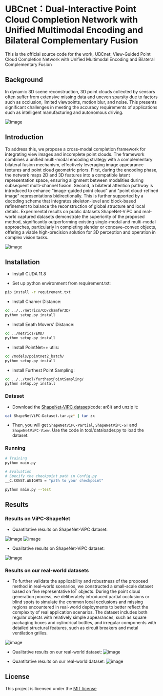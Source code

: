 # UBCnet：Dual-Interactive Point Cloud Completion Network with Unified Multimodal Encoding and Bilateral Complementary Fusion
This is the official source code for the work, UBCnet: View-Guided Point Cloud Completion Network with Unified Multimodal Encoding and Bilateral Complementary Fusion
## Background
In dynamic 3D scene reconstruction, 3D point clouds collected by sensors often suffer from extensive missing data and uneven sparsity due to factors such as occlusion, limited viewpoints, motion blur, and noise. This presents significant challenges in meeting the accuracy requirements of applications such as intelligent manufacturing and autonomous driving.

![image](https://github.com/user-attachments/assets/ee21d4ce-0757-4051-a3ab-9a70e937308c)



## Introduction
To address this, we propose a cross-modal completion framework for integrating view images and incomplete point clouds. The framework combines a unified multi-modal encoding strategy with a complementary bilateral fusion mechanism, effectively leveraging image appearance textures and point cloud geometric priors. First, during the encoding phase, the network maps 2D and 3D features into a compatible latent representation space, ensuring alignment between modalities during subsequent multi-channel fusion. Second, a bilateral attention pathway is introduced to enhance "image-guided point cloud" and "point cloud-refined image" representations bidirectionally. This is further supported by a decoding scheme that integrates skeleton-level and block-based refinement to balance the reconstruction of global structure and local details. Experimental results on public datasets ShapeNet-ViPC and real-world captured datasets demonstrate the superiority of the proposed method, significantly outperforming existing single-modal and multi-modal approaches, particularly in completing slender or concave–convex objects, offering a viable high-precision solution for 3D perception and operation in complex vision tasks.

![image](https://github.com/user-attachments/assets/69560454-6834-496a-a7a3-ab31f1061d08)

## Installation
- Install CUDA 11.8

- Set up python environment from requirement.txt:
```bash
pip install -r requirement.txt
```
- Install Chamer Distance:
```bash
cd ../../metrics/CD/chamfer3D/
python setup.py install
```
- Install Eeath Movers' Distance:
```bash
cd ../metrics/EMD/
python setup.py install
```
- Install PointNet++ utils:
```bash
cd /models/pointnet2_batch/
python setup.py install
```
- Install Furthest Point Sampling:
```bash
cd ../../tool/furthestPointSampling/
python setup.py install
```
### Dataset
- Download the [ShapeNet-ViPC dataset](https://pan.baidu.com/share/init?surl=NJKPiOsfRsDfYDU_5MH28A)(code: ar8l) and unzip it:
```bash
cat ShapeNetViPC-Dataset.tar.gz* | tar zx
```
- Then, you will get `ShapeNetViPC-Partial`, `ShapeNetViPC-GT` and `ShapeNetViPC-View`. Use the code in tool/dataloader.py to load the dataset.
  
### Running
```bash
# Training
python main.py

# Evaluation
# Specify the checkpoint path in Config.py
__C.CONST.WEIGHTS = "path to your checkpoint"

python main.py --test
```

## Results
### Results on ViPC-ShapeNet
- Quantitative results on ShapeNet-ViPC dataset:

![image](https://github.com/user-attachments/assets/a0d86466-480e-45b3-a302-740be2613547)
![image](https://github.com/user-attachments/assets/ccc8274a-c2b1-45fb-8b56-3e184ed480be)

- Qualitative results on ShapeNet-ViPC dataset:
  
![image](https://github.com/user-attachments/assets/bf3a3b73-065a-48d9-8d5a-4839767ee729)

### Results on our real-world datasets
- To further validate the applicability and robustness of the proposed method in real-world scenarios, we constructed a small-scale dataset based on five representative IoT objects. During the point cloud generation process, we deliberately introduced partial occlusions or blind spots to simulate the common local occlusions and missing regions encountered in real-world deployments to better reflect the complexity of real application scenarios. The dataset includes both regular objects with relatively simple appearances, such as square packaging boxes and cylindrical bottles, and irregular components with detailed structural features, such as circuit breakers and metal ventilation grilles.

![image](https://github.com/user-attachments/assets/46e051c7-776a-4a7d-88a4-eddd0397c742)

- Qualitative results on our real-world dataset:
![image](https://github.com/user-attachments/assets/53b59c1d-71b8-4edf-8bbc-44935e7157e0)

- Quantitative results on our real-world dataset:
![image](https://github.com/user-attachments/assets/f4a6bdf5-e07e-4344-8e3f-dbf9b9542964)

## License
This project is licensed under the [MIT license](https://github.com/YYH715/UBCnet/blob/main/LICENSE)

